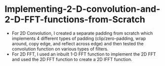 # Implementing-2-D-convolution-and-2-D-FFT-functions-from-Scratch
* For 2D Convolution, I created a separate padding from scratch which implements 4 different types of padding (clip/zero-padding, wrap around, copy edge, and
reflect across edge) and then tested the convolution function on various types of filters.
* For 2D FFT, I used an inbuilt 1-D FFT function to implement the 2D FFT and used the 2D FFT function to create a 2D IFFT function. 
